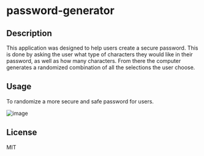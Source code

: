 # password-generator

## Description
This application was designed to help users create a secure password. 
This is done by asking the user what type of characters they would like in their password, as well as how many characters.
From there the computer generates a randomized combination of all the selections the user choose.

## Usage
To randomize a more secure and safe password for users.

![image](https://user-images.githubusercontent.com/119629083/213276373-2b386799-2dd2-4c82-9d17-83446f1c3b5b.png)

## License
MIT

